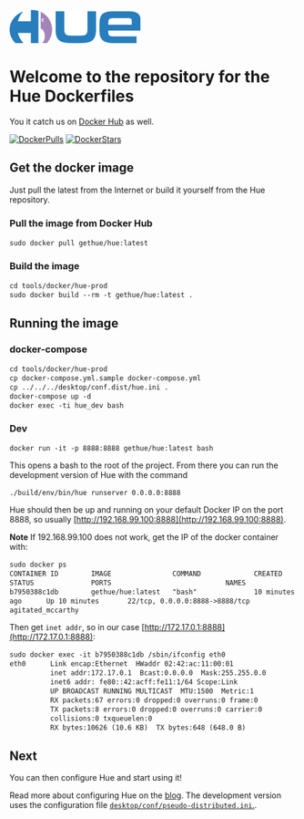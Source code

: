 ![alt text](https://raw.githubusercontent.com/cloudera/hue/master/docs/images/hue_logo.png "Hue Logo")

# Welcome to the repository for the Hue Dockerfiles

You it catch us on [Docker Hub](https://hub.docker.com/u/gethue/) as well.

[![DockerPulls](https://img.shields.io/docker/pulls/gethue/hue.svg)](https://registry.hub.docker.com/u/gethue/hue/)
[![DockerStars](https://img.shields.io/docker/stars/gethue/hue.svg)](https://registry.hub.docker.com/u/gethue/hue/)

## Get the docker image

Just pull the latest from the Internet or build it yourself from the Hue repository.

### Pull the image from Docker Hub
```
sudo docker pull gethue/hue:latest
```

### Build the image
```
cd tools/docker/hue-prod
sudo docker build --rm -t gethue/hue:latest .
```

## Running the image

### docker-compose
```
cd tools/docker/hue-prod
cp docker-compose.yml.sample docker-compose.yml
cp ../../../desktop/conf.dist/hue.ini .
docker-compose up -d
docker exec -ti hue_dev bash
```

### Dev
```
docker run -it -p 8888:8888 gethue/hue:latest bash
```
This opens a bash to the root of the project. From there you can run the development version of Hue with the command

```
./build/env/bin/hue runserver 0.0.0.0:8888
```

Hue should then be up and running on your default Docker IP on the port 8888, so usually [http://192.168.99.100:8888](http://192.168.99.100:8888).

**Note**
If 192.168.99.100 does not work, get the IP of the docker container with:
```
sudo docker ps
CONTAINER ID        IMAGE               COMMAND             CREATED             STATUS              PORTS                            NAMES
b7950388c1db        gethue/hue:latest   "bash"              10 minutes ago      Up 10 minutes       22/tcp, 0.0.0.0:8888->8888/tcp   agitated_mccarthy
```

Then get ``inet addr``, so in our case [http://172.17.0.1:8888](http://172.17.0.1:8888):
```
sudo docker exec -it b7950388c1db /sbin/ifconfig eth0
eth0      Link encap:Ethernet  HWaddr 02:42:ac:11:00:01
          inet addr:172.17.0.1  Bcast:0.0.0.0  Mask:255.255.0.0
          inet6 addr: fe80::42:acff:fe11:1/64 Scope:Link
          UP BROADCAST RUNNING MULTICAST  MTU:1500  Metric:1
          RX packets:67 errors:0 dropped:0 overruns:0 frame:0
          TX packets:8 errors:0 dropped:0 overruns:0 carrier:0
          collisions:0 txqueuelen:0
          RX bytes:10626 (10.6 KB)  TX bytes:648 (648.0 B)
```

## Next

You can then configure Hue and start using it!

Read more about configuring Hue on the [blog](http://gethue.com/how-to-configure-hue-in-your-hadoop-cluster/).
The development version uses the configuration file [``desktop/conf/pseudo-distributed.ini``.](/desktop/conf/pseudo-distributed.ini).
